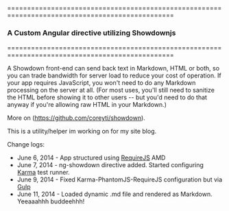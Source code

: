 ================================================================================================
### A Custom Angular directive utilizing Showdownjs 
================================================================================================
 
 
A Showdown front-end can send back text in Markdown, HTML or both, so you can trade bandwidth for server load to reduce your cost of operation. If your app requires JavaScript, you won't need to do any Markdown processing on the server at all. (For most uses, you'll still need to sanitize the HTML before showing it to other users -- but you'd need to do that anyway if you're allowing raw HTML in your Markdown.)

More on (https://github.com/coreyti/showdown). 


This is a utility/helper im working on for my site blog.

Change logs:

* June 6, 2014 - App structured using [RequireJS](http://requirejs.org/) AMD
* June 7, 2014 - ng-showdown directive added. Started configuring [Karma](karma-runner.github.io) test runner.
* June 9, 2014 - Fixed Karma-PhantomJS-RequireJS configuration but via [Gulp](http://gulpjs.com)
* June 11, 2014 - Loaded dynamic .md file and rendered as Markdown. Yeeaaahhh buddeehhh!
